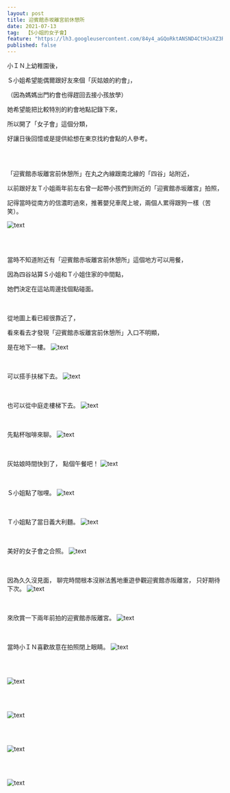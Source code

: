 ```yaml
---
layout: post
title: 迎賓館赤坂離宮前休憩所
date: 2021-07-13
tag:  【S小姐的女子會】
feature: "https://lh3.googleusercontent.com/84y4_aGQoRktANSND4CtHJoXZ3Re3Zy2v46LWiw5a9avQZj1IPwoJ4kCXcYWoA-9b3PJxkFGrhHDO8_DatzskF5GWMwoFQJo5EUcSIBAdomlZjAmVDETRI-uRNBViO5snPQCfic7iPU=w2400"
published: false
---
```

小ＩＮ上幼稚園後，

Ｓ小姐希望能偶爾跟好友來個「灰姑娘的約會」，

（因為媽媽出門約會也得趕回去接小孩放學）

她希望能把比較特別的約會地點記錄下來，

所以開了「女子會」這個分類，

好讓日後回憶或是提供給想在東京找約會點的人參考。

<br><br>

「迎賓館赤坂離宮前休憩所」在丸之內線跟南北線的「四谷」站附近，

以前跟好友Ｔ小姐兩年前左右曾一起帶小孩們到附近的「迎賓館赤坂離宮」拍照，

記得當時從南方的信濃町過來，推著嬰兒車爬上坡，兩個人累得跟狗一樣（苦笑）。

![text](https://lh3.googleusercontent.com/n-Q-tJvSX0nkyMpFkRZ96ZtZEwupU6bf9y3Mt9mb2hc_T69htn2b0a5T6qHX2NaWimUslZ4yv1voMP6Av62B00KLs-JQxD-ttnWwpIdMeN79IXVp1SKcwMPG2nT3UIZWiIqwMVhgfL8=w2400)

<br><br>

當時不知道附近有「迎賓館赤坂離宮前休憩所」這個地方可以用餐，

因為四谷站算Ｓ小姐和Ｔ小姐住家的中間點，

她們決定在這站周邊找個點碰面。

<br><br>
從地圖上看已經很靠近了，

看來看去才發現「迎賓館赤坂離宮前休憩所」入口不明顯，

是在地下一樓。
![text]()


<br><br>
可以搭手扶梯下去。
![text]()


<br><br>
也可以從中庭走樓梯下去。
![text]()


<br><br>
先點杯咖啡來聊。
![text]()


<br><br>
灰姑娘時間快到了，
點個午餐吧！
![text]()


<br><br>
Ｓ小姐點了咖哩。
![text]()


<br><br>
Ｔ小姐點了當日義大利麵。
![text]()


<br><br>
美好的女子會之合照。
![text]()


<br><br>
因為久久沒見面，
聊完時間根本沒辦法舊地重遊參觀迎賓館赤阪離宮，
只好期待下次。
![text]()


<br><br>
來欣賞一下兩年前拍的迎賓館赤阪離宮。
![text]()


<br><br>
當時小ＩＮ喜歡故意在拍照閉上眼睛。
![text]()


<br><br>

![text]()


<br><br>

![text]()


<br><br>

![text]()


<br><br>

![text]()
